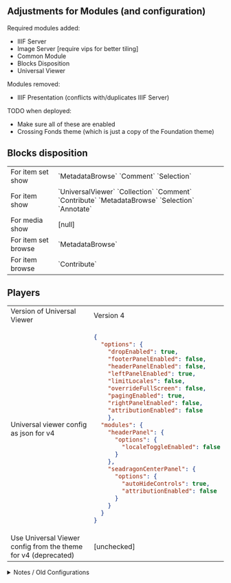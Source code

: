 ## Adjustments for Modules (and configuration)

Required modules added:

* IIIF Server
* Image Server [require vips for better tiling]
* Common Module
* Blocks Disposition
* Universal Viewer

Modules removed:

* IIIF Presentation (conflicts with/duplicates IIIF Server)


TODO when deployed:

* Make sure all of these are enabled
* Crossing Fonds theme (which is just a copy of the Foundation theme) 

## Blocks disposition

<table>
  <tbody>
    <tr>
      <td>For item set show</td>
      <td>
`MetadataBrowse` `Comment` `Selection`
     </td>
    </tr>
    <tr>
      <td>For item show</td>
      <td>`UniversalViewer` `Collection` `Comment` `Contribute` `MetadataBrowse` `Selection` `Annotate`</td>
    </tr>
    <tr>
      <td>For media show</td>
      <td>[null]</td>
    </tr>
    <tr>
      <td>For item set browse</td>
      <td> `MetadataBrowse` </td>
    </tr>
    <tr>
      <td>For item browse</td>
      <td> `Contribute` </td>
    </tr>
  </tbody>
</table>

## Players

<table>
  <tbody>
    <tr>
      <td>Version of Universal Viewer</td>
      <td>Version 4</td>
    </tr>
    <tr>
      <td>Universal viewer config as json for v4</td>
      <td>

```json
{
  "options": {
    "dropEnabled": true,
    "footerPanelEnabled": false,
    "headerPanelEnabled": false,
    "leftPanelEnabled": true,
    "limitLocales": false,
    "overrideFullScreen": false,
    "pagingEnabled": true,
    "rightPanelEnabled": false,
    "attributionEnabled": false
    },
  "modules": {
    "headerPanel": {
      "options": {
        "localeToggleEnabled": false
      }
    },
    "seadragonCenterPanel": {
      "options": {
        "autoHideControls": true,
        "attributionEnabled": false
      }
    }
  }
}
```
  </td>
    </tr>
    <tr>
      <td>Use Universal Viewer config from the theme for v4 (deprecated)</td>
      <td>[unchecked]</td>
    </tr>
  </tbody>
</table>


<details>

<summary>Notes / Old Configurations</summary>

## Mirador 

```json
{
    "window": {
        "allowClose": false,
        "allowFullscreen": true,
        "allowMaximize": false,
        "allowTopMenuButton": true,
        "allowWindowSideBar": false,
        "sideBarPanel": "info",
        "defaultSideBarPanel": "attribution",
        "sideBarOpenByDefault": false,
        "defaultView": "single",
        "forceDrawAnnotations": false,
        "highlightAllAnnotations": false,
        "showLocalePicker": true,
        "sideBarOpen": false,
        "switchCanvasOnSearch": true,
        "imageToolsEnabled": true,
        "panels": {
            "info": true,
            "attribution": true,
            "canvas": true,
            "annotations": true,
            "search": true,
            "layers": true
        }
    },
    "thumbnailNavigation": {
        "defaultPosition": "off",
        "displaySettings": true
    },
    "workspace": {
        "showZoomControls": true,
        "allowNewWindows": false,
        "isWorkspaceAddVisible": false
    },
    "workspaceControlPanel": {
        "enabled": false
    }
}
```

Interacting with the iiifServer to get public URL:

```
$iiifUrl = $plugins->get('iiifUrl');
$iiifUrl($resource, '', $VERSION) 
```
</details>